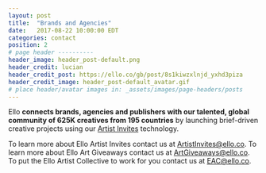 ```yaml
---
layout: post
title:  "Brands and Agencies"
date:   2017-08-22 10:00:00 EDT
categories: contact
position: 2
# page header ----------
header_image: header_post-default.png
header_credit: lucian
header_credit_post: https://ello.co/gb/post/8s1kiwzxlnjd_yxhd3piza
header_credit_image: header_post-default_avatar.gif
# place header/avatar images in: _assets/images/page-headers/posts
---
```


Ello **connects brands, agencies and publishers with our talented, global community of 625K creatives from 195 countries** by launching brief-driven creative projects using our [Artist Invites](https://ello.co/artist-invites) technology.

To learn more about Ello Artist Invites contact us at ArtistInvites@ello.co.
To learn more about Ello Art Giveaways contact us at ArtGiveaways@ello.co.
To put the Ello Artist Collective to work for you contact us at EAC@ello.co.

